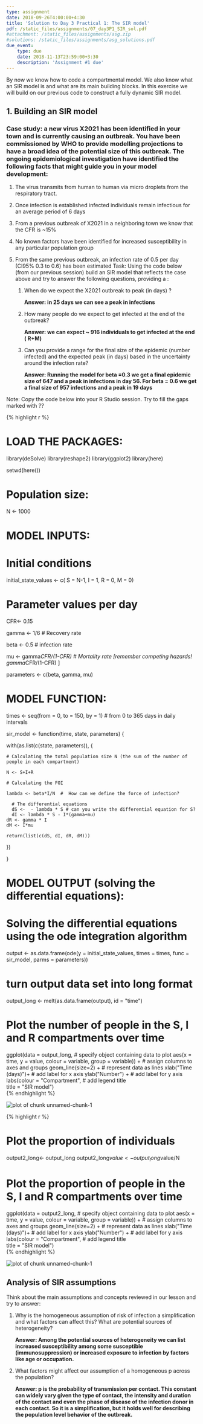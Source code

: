 ```yaml
---
type: assignment
date: 2018-09-26T4:00:00+4:30
title: 'Solution to Day 3 Practical 1: The SIR model'
pdf: /static_files/assignments/07_day3P1_SIR_sol.pdf
#attachment: /static_files/assignments/asg.zip
#solutions: /static_files/assignments/asg_solutions.pdf
due_event: 
    type: due
    date: 2018-11-13T23:59:00+3:30
    description: 'Assignment #1 due'
---
```

By now we know how to code a compartmental model. We also know what an SIR model is and what are its main building blocks. In this exercise we will build on our previous code to construct a fully dynamic SIR model.
 
## 1. Building an SIR model
 
### Case study: a new virus X2021 has been identified in your town and is currently causing an outbreak. You have been commissioned by WHO to provide modelling projections to have a broad idea of the potential size of this outbreak. The ongoing epidemiological investigation have identified the following facts that might guide you in your model development:
 
1)  The virus transmits from human to human via micro droplets from the respiratory tract.
 
2)  Once infection is established infected individuals remain infectious for an average period of 6 days
 
3)  From a previous outbreak of X2021 in a neighboring town we know that the CFR is \~15%
 
4)  No known factors have been identified for increased susceptibility in any particular population group
 
5)  From the same previous outbreak, an infection rate of 0.5 per day (CI95% 0.3 to 0.6) has been estimated Task: Using the code below (from our previous session) build an SIR model that reflects the case above and try to answer the following questions, providing a :
 
    1)  When do we expect the X2021 outbreak to peak (in days) ?
 
        **Answer: in 25 days we can see a peak in infections**
 
    2)  How many people do we expect to get infected at the end of the outbreak?
 
        **Answer: we can expect \~ 916 individuals to get infected at the end ( R+M)**
 
    3)  Can you provide a range for the final size of the epidemic (number infected) and the expected peak (in days) based in the uncertainty around the infection rate?
 
        **Answer: Running the model for beta =0.3 we get a final epidemic size of 647 and a peak in infections in day 56. For beta = 0.6 we get a final size of 957 infections and a peak in 19 days**
 
Note: Copy the code below into your R Studio session. Try to fill the gaps marked with ??
 

{% highlight r %}
# LOAD THE PACKAGES:
library(deSolve)
library(reshape2)
library(ggplot2)
library(here)
 
setwd(here())
# Population size:
N <- 1000
 
# MODEL INPUTS:
 
# Initial conditions
initial_state_values <- c(
  S = N-1,
  I = 1,
  R = 0,
  M = 0)           
 
# Parameter values per day
  CFR<- 0.15
   
  gamma <- 1/6 # Recovery rate 
  
  beta <- 0.5  # infection rate
  
  mu <- gamma*CFR/(1-CFR)   # Mortality rate [remember competing hazards! gamma*CFR/(1-CFR) ]
  
  parameters <- c(beta, gamma, mu)
 
 
# MODEL FUNCTION: 
times <- seq(from = 0, to = 150, by = 1)   # from 0 to 365 days in daily intervals
 
sir_model <- function(time, state, parameters) {  
  
  with(as.list(c(state, parameters)), {     
    
    # Calculating the total population size N (the sum of the number of people in each compartment)
    
    N <- S+I+R
    
    # Calculating the FOI
    
    lambda <- beta*I/N  #  How can we define the force of infection? 
      
      # The differential equations
      dS <-  - lambda * S # can you write the differential equation for S? 
      dI <- lambda * S - I*(gamma+mu)     
    dR <- gamma * I
    dM <- I*mu
    
    return(list(c(dS, dI, dR, dM))) 
  })
  
}
 
 
 
# MODEL OUTPUT (solving the differential equations):
 
# Solving the differential equations using the ode integration algorithm
output <- as.data.frame(ode(y = initial_state_values, 
                            times = times, 
                            func = sir_model,
                            parms = parameters))
 
 
 
# turn output data set into long format
output_long <- melt(as.data.frame(output), id = "time")                 
 
 
# Plot the number of people in the S, I and R compartments over time
ggplot(data = output_long,                                               # specify object containing data to plot
       aes(x = time, y = value, colour = variable, group = variable)) +  # assign columns to axes and groups
  geom_line(size=2) +                                                          # represent data as lines
  xlab("Time (days)")+                                                   # add label for x axis
  ylab("Number") +                                                       # add label for y axis
  labs(colour = "Compartment",                                           # add legend title  
       title = "SIR model")    
{% endhighlight %}

![plot of chunk unnamed-chunk-1](../_images/unnamed-chunk-1-1.png)

{% highlight r %}
# Plot the proportion of individuals 
 
output2_long<- output_long
output2_long$value<-output_long$value/N
 
 
# Plot the proportion of people in the S, I and R compartments over time
ggplot(data = output2_long,                                               # specify object containing data to plot
       aes(x = time, y = value, colour = variable, group = variable)) +  # assign columns to axes and groups
  geom_line(size=2) +                                                          # represent data as lines
  xlab("Time (days)")+                                                   # add label for x axis
  ylab("Number") +                                                       # add label for y axis
  labs(colour = "Compartment",                                           # add legend title  
       title = "SIR model")   
{% endhighlight %}

![plot of chunk unnamed-chunk-1](../_images/unnamed-chunk-1-2.png)
 
## Analysis of SIR assumptions
 
Think about the main assumptions and concepts reviewed in our lesson and try to answer:
 
1)  Why is the homogeneous assumption of risk of infection a simplification and what factors can affect this? What are potential sources of heterogeneity?
 
    **Answer: Among the potential sources of heterogeneity we can list increased susceptibility among some susceptible (immunosuppression) or increased exposure to infection by factors like age or occupation.**
 
2)  What factors might affect our assumption of a homogeneous p across the population?
 
    **Answer: p is the probability of transmission per contact. This constant can widely vary given the type of contact, the intensity and duration of the contact and even the phase of disease of the infection donor in each contact. So it is a simplification, but it holds well for describing the population level behavior of the outbreak.**
